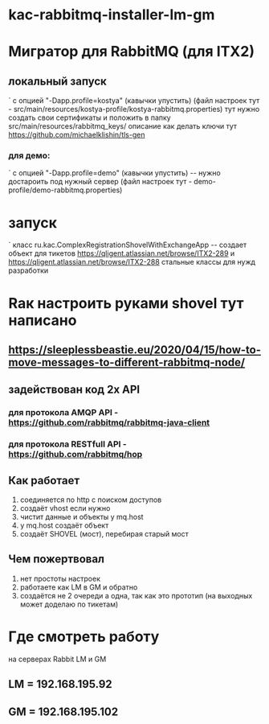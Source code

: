 # kac-rabbitmq-installer-lm-gm

# Мигратор для RabbitMQ (для ITX2)

## локальный запуск
`
    с опцией "-Dapp.profile=kostya" (кавычки упустить) 
    (файл настроек тут - src/main/resources/kostya-profile/kostya-rabbitmq.properties)
    тут нужно создать свои сертификаты и положить в папку src/main/resources/rabbitmq_keys/
    описание как делать ключи тут https://github.com/michaelklishin/tls-gen

### для демо:
`
    с опцией "-Dapp.profile=demo" (кавычки упустить) -- нужно достароить под нужный сервер 
    (файл настроек тут - demo-profile/demo-rabbitmq.properties)

# запуск
`
    класс ru.kac.ComplexRegistrationShovelWithExchangeApp -- создает объект для тикетов
      https://qligent.atlassian.net/browse/ITX2-289
    и 
      https://qligent.atlassian.net/browse/ITX2-288
    стальные классы для нужд разработки
    
# Rак настроить руками shovel тут написано 
## https://sleeplessbeastie.eu/2020/04/15/how-to-move-messages-to-different-rabbitmq-node/ 

## задействован код 2х API 
### для протокола AMQP API - https://github.com/rabbitmq/rabbitmq-java-client
### для протокола RESTfull API - https://github.com/rabbitmq/hop


## Как работает
1. соединяется по http с поиском доступов
2. создаёт vhost если нужно
3. чистит данные и объекты у mq.host 
4. у mq.host создаёт объект
5. создаёт SHOVEL (мост), перебирая старый мост

## Чем пожертвовал
1. нет простоты настроек
2. работаете как LM в GM и обратно
3. создаётся не 2 очереди а одна, так как это прототип (на выходных может доделаю по тикетам)

# Где смотреть работу 
на серверах Rabbit LM и GM
## LM = 192.168.195.92 
## GM =  192.168.195.102
